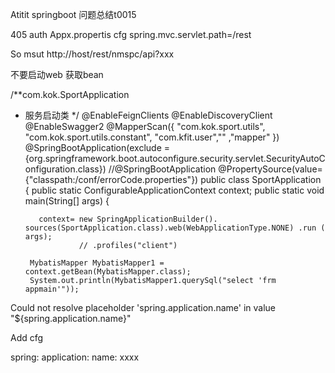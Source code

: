 Atitit springboot  问题总结t0015

405 auth 
Appx.propertis cfg 
spring.mvc.servlet.path=/rest

So msut  http://host/rest/nmspc/api?xxx

不要启动web  获取bean


/**com.kok.SportApplication
 * 服务启动类
 */
@EnableFeignClients
@EnableDiscoveryClient
@EnableSwagger2
@MapperScan({ "com.kok.sport.utils", "com.kok.sport.utils.constant", "com.kfit.user","" ,"mapper" })
@SpringBootApplication(exclude = {org.springframework.boot.autoconfigure.security.servlet.SecurityAutoConfiguration.class})
//@SpringBootApplication
@PropertySource(value= {"classpath:/conf/errorCode.properties"})
public class SportApplication
{
	  public static ConfigurableApplicationContext context;
    public static void main(String[] args) {
    	
    	
    	  context= new SpringApplicationBuilder(). sources(SportApplication.class).web(WebApplicationType.NONE) .run ( args);
    	           // .profiles("client")
    	          
    	MybatisMapper MybatisMapper1 = context.getBean(MybatisMapper.class);
    	System.out.println(MybatisMapper1.querySql("select 'frm appmain'"));
    	


Could not resolve placeholder 'spring.application.name' in value "${spring.application.name}"



Add cfg


spring:
  application:
    name: xxxx

